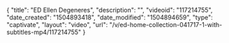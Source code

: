 {
    "title": "ED Ellen Degeneres",
    "description": "",
    "videoid": "117214755",
    "date_created": "1504893418",
    "date_modified": "1504894659",
    "type": "captivate",
    "layout": "video",
    "url": "\/v\/ed-home-collection-041717-1-with-subtitles-mp4\/117214755"
}